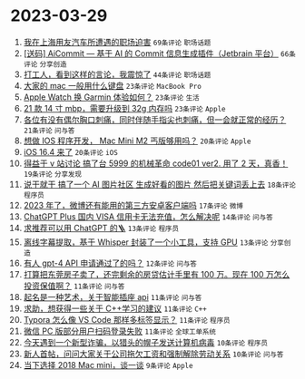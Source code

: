 # 2023-03-29

1. [我在上海用友汽车所遭遇的职场迫害](https://www.v2ex.com/t/928067) `69条评论` `职场话题`
1. [[送码] AiCommit — 基于 AI 的 Commit 信息生成插件（Jetbrain 平台）](https://www.v2ex.com/t/928027) `66条评论` `分享创造`
1. [打工人，看到这样的言论，我震惊了](https://www.v2ex.com/t/928102) `44条评论` `职场话题`
1. [大家的 mac 一般用什么键盘](https://www.v2ex.com/t/928049) `23条评论` `MacBook Pro`
1. [Apple Watch 换 Garmin 体验如何？](https://www.v2ex.com/t/928048) `23条评论` `生活`
1. [21 款 14 寸 mbp，需要升级到 32g 内存吗](https://www.v2ex.com/t/928040) `23条评论` `Apple`
1. [各位有没有偶尔胸口刺痛，同时伴随手指尖也刺痛，但一会就正常的经历？](https://www.v2ex.com/t/928110) `21条评论` `问与答`
1. [想做 IOS 程序开发， Mac Mini M2 丐版够用吗？](https://www.v2ex.com/t/928058) `20条评论` `Apple`
1. [iOS 16.4 来了](https://www.v2ex.com/t/928026) `20条评论` `iOS`
1. [得益于 v 站讨论 搞了台 5999 的机械革命 code01 ver2. 用了 2 天，真香！](https://www.v2ex.com/t/928117) `19条评论` `分享发现`
1. [说干就干 搞了一个 AI 图片社区 生成好看的图片 然后把关键词丢上去](https://www.v2ex.com/t/928028) `18条评论` `程序员`
1. [2023 年了，微博还有能用的第三方安卓客户端吗](https://www.v2ex.com/t/928084) `17条评论` `微博`
1. [ChatGPT Plus 国内 VISA 信用卡无法充值，怎么解决呢](https://www.v2ex.com/t/928072) `14条评论` `问与答`
1. [求推荐可以用 ChatGPT 的🪜](https://www.v2ex.com/t/928074) `13条评论` `程序员`
1. [离线字幕提取，基于 Whisper 封装了一个小工具，支持 GPU](https://www.v2ex.com/t/928031) `13条评论` `分享创造`
1. [有人 gpt-4 API 申请通过了的吗？](https://www.v2ex.com/t/928024) `12条评论` `问与答`
1. [打算把东莞房子卖了，还完剩余的房贷估计手里有 100 万。现在 100 万怎么投资保值啊？](https://www.v2ex.com/t/928104) `11条评论` `问与答`
1. [起名是一种艺术，关于智能插座 api](https://www.v2ex.com/t/928066) `11条评论` `问与答`
1. [求助，想获得一些关于 C++学习的建议](https://www.v2ex.com/t/928055) `11条评论` `C++`
1. [Typora 怎么像 VS Code 那样多标签显示？](https://www.v2ex.com/t/928038) `11条评论` `程序员`
1. [微信 PC 版部分用户扫码登录失败](https://www.v2ex.com/t/928029) `11条评论` `全球工单系统`
1. [今天遇到一个新型诈骗，以猎头的幌子发送计算机病毒](https://www.v2ex.com/t/928062) `10条评论` `程序员`
1. [新人首帖，问问大家关于公司拖欠工资和强制解除劳动关系](https://www.v2ex.com/t/928039) `10条评论` `问与答`
1. [当下选择 2018 Mac mini，谈一谈](https://www.v2ex.com/t/928121) `9条评论` `Apple`

